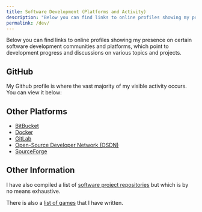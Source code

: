 ```yaml
---
title: Software Development (Platforms and Activity)
description: "Below you can find links to online profiles showing my presence on certain software development communities and platforms, which point to development progress and discussions on various topics, projects and repositories."
permalink: /dev/
---
```


Below you can find links to online profiles showing my presence on certain software development communities and platforms, which point to development progress and discussions on various topics and projects.

## GitHub
My Github profile is where the vast majority of my visible activity occurs.  You can view it below:
<div class="github-profile-badge" data-user="njsch"></div>
<script src="https://cdn.jsdelivr.net/gh/Rapsssito/github-profile-badge@latest/src/widget.min.js"></script>

## Other Platforms
* [BitBucket](https://bitbucket.org/njsch/)
* [Docker](https://hub.docker.com/u/njsch)
* [GitLab](https://gitlab.com/njsch)
* [Open-Source Developer Network (OSDN)](https://osdn.net/users/njsch/)
* [SourceForge](https://sourceforge.net/u/njschmidt/)

## Other Information
I have also compiled a list of [software project repositories](/repos/) but which is by no means exhaustive.

There is also a [list of games](/games/) that I have written.